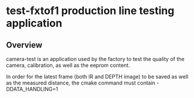 # test-fxtof1 production line testing application

## Overview

camera-test is an application used by the factory to test the quality of the camera, 
calibration, as well as the eeprom content.

In order for the latest frame (both IR and DEPTH image) to be saved as well as the measured
distance, the cmake command must contain -DDATA_HANDLING=1
